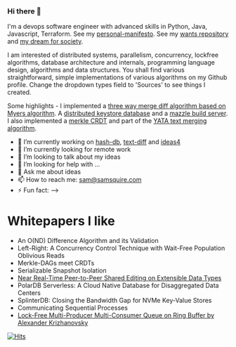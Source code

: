 ### Hi there 👋

I'm a devops software engineer with advanced skills in Python, Java, Javascript, Terraform. See my [personal-manifesto](https://github.com/samsquire/personal-manifesto). See my [wants repository](https://github.com/samsquire/wants) and [my dream for society](https://github.com/samsquire/society).

I am interested of distributed systems, parallelism, concurrency, lockfree algorithms, database architecture and internals, programming language design, algorithms and data structures. You shall find various straightforward, simple implementations of various algorithms on my Github profile. Change the dropdown types field to 'Sources' to see things I created.

Some highlights - I implemented a [three way merge diff algorithm based on Myers algorithm](HTTPS://GitHub.com/samsquire/text-diff). A [distributed keystore database](HTTPS://GitHub.com/samsquire/hash-db) and a [mazzle build server](HTTPS://devops-pipeline.com). I also implemented a [merkle CRDT](HTTPS://GitHub.com/samsquire/merkle-crdt) and part of the [YATA text merging algorithm](HTTPS://GitHub.com/samsquire/yata).

- 🔭 I’m currently working on [hash-db](https://github.com/samsquire/hash-db), [text-diff](HTTPS://GitHub.com/samsquire/text-diff) and [ideas4](https://github.com/samsquire/ideas4)
- 🌱 I’m currently looking for remote work
- 👯 I’m looking to talk about my ideas
- 🤔 I’m looking for help with ...
- 💬 Ask me about ideas
- 📫 How to reach me: sam@samsquire.com
- ⚡ Fun fact: 
-->

# Whitepapers I like

* An O(ND) Difference Algorithm and its Validation
* Left-Right: A Concurrency Control Technique with Wait-Free Population Oblivious Reads
* Merkle-DAGs meet CRDTs
* Serializable Snapshot Isolation
* [Near Real-Time Peer-to-Peer Shared Editing on Extensible Data Types](https://www.researchgate.net/publication/310212186_Near_Real-Time_Peer-to-Peer_Shared_Editing_on_Extensible_Data_Types)
* PolarDB Serverless: A Cloud Native Database for Disaggregated Data Centers
* SplinterDB: Closing the Bandwidth Gap for NVMe Key-Value Stores
* Communicating Sequential Processes
* [Lock-Free Multi-Producer Multi-Consumer Queue on Ring Buffer by Alexander Krizhanovsky](https://www.linuxjournal.com/content/lock-free-multi-producer-multi-consumer-queue-ring-buffer)


[![Hits](https://hits.seeyoufarm.com/api/count/incr/badge.svg?url=https%3A%2F%2Fgithub.com%2Fsamsquire%2Fsamsquire&count_bg=%2379C83D&title_bg=%23555555&icon=&icon_color=%23E7E7E7&title=hits&edge_flat=false)](https://hits.seeyoufarm.com)
